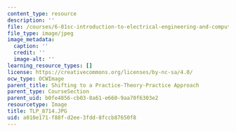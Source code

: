 ```yaml
---
content_type: resource
description: ''
file: /courses/6-01sc-introduction-to-electrical-engineering-and-computer-science-i-spring-2011/a010e171f88fd2ee3fdd8fccb87650f8_TLP_8714.JPG
file_type: image/jpeg
image_metadata:
  caption: ''
  credit: ''
  image-alt: ''
learning_resource_types: []
license: https://creativecommons.org/licenses/by-nc-sa/4.0/
ocw_type: OCWImage
parent_title: Shifting to a Practice-Theory-Practice Approach
parent_type: CourseSection
parent_uid: b0fe4856-cb03-8a61-e660-9aa70f6303e2
resourcetype: Image
title: TLP_8714.JPG
uid: a010e171-f88f-d2ee-3fdd-8fccb87650f8
---
```

